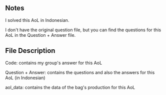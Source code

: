 Notes
---
I solved this AoL in Indonesian.

I don't have the original question file, but you can find the questions for this AoL in the Question + Answer file.

File Description
---

Code: contains my group's answer for this AoL

Question + Answer: contains the questions and also the answers for this AoL (in Indonesian)

aol_data: contains the data of the bag's production for this AoL
